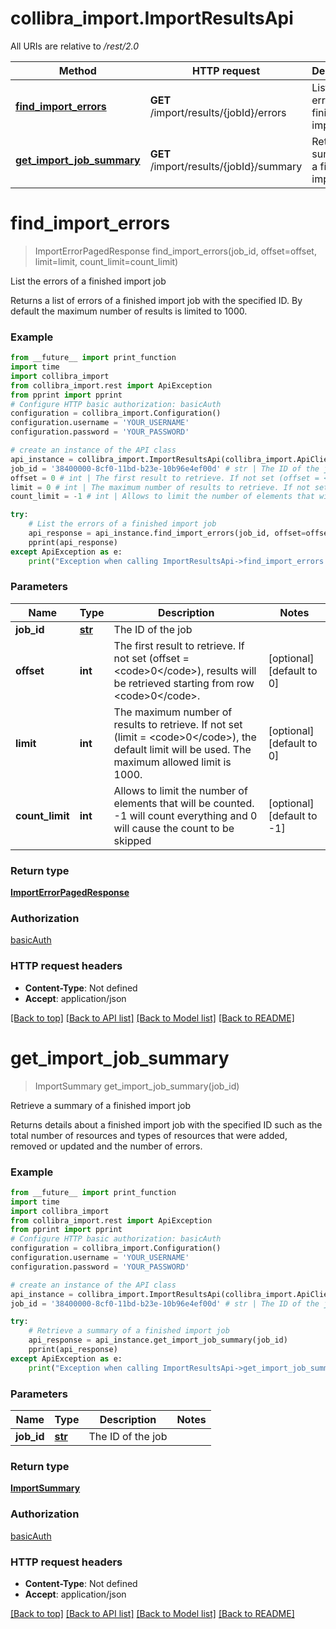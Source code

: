 # collibra_import.ImportResultsApi

All URIs are relative to */rest/2.0*

Method | HTTP request | Description
------------- | ------------- | -------------
[**find_import_errors**](ImportResultsApi.md#find_import_errors) | **GET** /import/results/{jobId}/errors | List the errors of a finished import job
[**get_import_job_summary**](ImportResultsApi.md#get_import_job_summary) | **GET** /import/results/{jobId}/summary | Retrieve a summary of a finished import job

# **find_import_errors**
> ImportErrorPagedResponse find_import_errors(job_id, offset=offset, limit=limit, count_limit=count_limit)

List the errors of a finished import job

Returns a list of errors of a finished import job with the specified ID. By default the maximum number of results is limited to 1000.

### Example
```python
from __future__ import print_function
import time
import collibra_import
from collibra_import.rest import ApiException
from pprint import pprint
# Configure HTTP basic authorization: basicAuth
configuration = collibra_import.Configuration()
configuration.username = 'YOUR_USERNAME'
configuration.password = 'YOUR_PASSWORD'

# create an instance of the API class
api_instance = collibra_import.ImportResultsApi(collibra_import.ApiClient(configuration))
job_id = '38400000-8cf0-11bd-b23e-10b96e4ef00d' # str | The ID of the job
offset = 0 # int | The first result to retrieve. If not set (offset = <code>0</code>), results will be retrieved starting from row <code>0</code>. (optional) (default to 0)
limit = 0 # int | The maximum number of results to retrieve. If not set (limit = <code>0</code>), the default limit will be used. The maximum allowed limit is 1000. (optional) (default to 0)
count_limit = -1 # int | Allows to limit the number of elements that will be counted. -1 will count everything and 0 will cause the count to be skipped (optional) (default to -1)

try:
    # List the errors of a finished import job
    api_response = api_instance.find_import_errors(job_id, offset=offset, limit=limit, count_limit=count_limit)
    pprint(api_response)
except ApiException as e:
    print("Exception when calling ImportResultsApi->find_import_errors: %s\n" % e)
```

### Parameters

Name | Type | Description  | Notes
------------- | ------------- | ------------- | -------------
 **job_id** | [**str**](.md)| The ID of the job | 
 **offset** | **int**| The first result to retrieve. If not set (offset &#x3D; &lt;code&gt;0&lt;/code&gt;), results will be retrieved starting from row &lt;code&gt;0&lt;/code&gt;. | [optional] [default to 0]
 **limit** | **int**| The maximum number of results to retrieve. If not set (limit &#x3D; &lt;code&gt;0&lt;/code&gt;), the default limit will be used. The maximum allowed limit is 1000. | [optional] [default to 0]
 **count_limit** | **int**| Allows to limit the number of elements that will be counted. -1 will count everything and 0 will cause the count to be skipped | [optional] [default to -1]

### Return type

[**ImportErrorPagedResponse**](ImportErrorPagedResponse.md)

### Authorization

[basicAuth](../README.md#basicAuth)

### HTTP request headers

 - **Content-Type**: Not defined
 - **Accept**: application/json

[[Back to top]](#) [[Back to API list]](../README.md#documentation-for-api-endpoints) [[Back to Model list]](../README.md#documentation-for-models) [[Back to README]](../README.md)

# **get_import_job_summary**
> ImportSummary get_import_job_summary(job_id)

Retrieve a summary of a finished import job

Returns details about a finished import job with the specified ID such as the total number of resources and types of resources that were added, removed or updated and the number of errors.

### Example
```python
from __future__ import print_function
import time
import collibra_import
from collibra_import.rest import ApiException
from pprint import pprint
# Configure HTTP basic authorization: basicAuth
configuration = collibra_import.Configuration()
configuration.username = 'YOUR_USERNAME'
configuration.password = 'YOUR_PASSWORD'

# create an instance of the API class
api_instance = collibra_import.ImportResultsApi(collibra_import.ApiClient(configuration))
job_id = '38400000-8cf0-11bd-b23e-10b96e4ef00d' # str | The ID of the job

try:
    # Retrieve a summary of a finished import job
    api_response = api_instance.get_import_job_summary(job_id)
    pprint(api_response)
except ApiException as e:
    print("Exception when calling ImportResultsApi->get_import_job_summary: %s\n" % e)
```

### Parameters

Name | Type | Description  | Notes
------------- | ------------- | ------------- | -------------
 **job_id** | [**str**](.md)| The ID of the job | 

### Return type

[**ImportSummary**](ImportSummary.md)

### Authorization

[basicAuth](../README.md#basicAuth)

### HTTP request headers

 - **Content-Type**: Not defined
 - **Accept**: application/json

[[Back to top]](#) [[Back to API list]](../README.md#documentation-for-api-endpoints) [[Back to Model list]](../README.md#documentation-for-models) [[Back to README]](../README.md)

